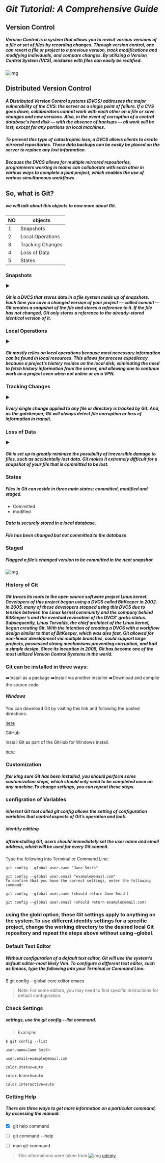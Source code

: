 
# *Git Tutorial: A Comprehensive Guide*
## Version Control
##### Version Control is a system that allows you to revisit various versions of a file or set of files by recording changes. Through version control, one can revert a file or project to a previous version, track modifications and modifying individuals, and compare changes. By utilizing a Version Control System (VCS), mistakes with files can easily be rectified.
![img](https://kevintshoemaker.github.io/StatsChats/GIT1.png)

## Distributed Version Control
##### A Distributed Version Control systems (DVCS) addresses the major vulnerability of the CVS: the server as a single point of failure. If a CVS goes down, collaborators cannot work with each other on a file or save changes and new versions. Also, in the event of corruption of a central database’s hard disk — with the absence of backups — all work will be lost, except for any portions on local machines.

##### To prevent this type of catastrophic loss, a DVCS allows clients to create mirrored repositories. These data backups can be easily be placed on the server to replace any lost information.

##### Because the DVCS allows for multiple mirrored repositories, programmers working in teams can collaborate with each other in various ways to complete a joint project, which enables the use of various simultaneous workflows.



## So, what is Git?
##### we will talk about this objects to now more about Git.
NO|objects
--|----
1|Snapshots
2|Local Operations
3|Tracking Changes
4|Loss of Data
5|States






### Snapshots
▶️
##### Git is a DVCS that stores data in a file system made up of snapshots. Each time you save a changed version of your project — called commit — Git creates a snapshot of the file and stores a reference to it. If the file has not changed, Git only stores a reference to the already-stored identical version of it.

### Local Operations
▶️
##### Git mostly relies on local operations because most necessary information can be found in local resources. This allows for process expediency because a project’s history resides on the local disk, eliminating the need to fetch history information from the server, and allowing one to continue work on a project even when not online or on a VPN.

### Tracking Changes
▶️
##### Every single change applied to any file or directory is tracked by Git. And, as the gatekeeper, Git will always detect file corruption or loss of information in transit.

### Loss of Data
▶️
##### Git is set up to greatly minimize the possibility of irreversible damage to files, such as accidentally lost data. Git makes it extremely difficult for a snapshot of your file that is committed to be lost.

### States

##### Files in Git can reside in three main states: committed, modified and staged.

- Committed
 - modified  
##### Data is securely stored in a local database.

##### File has been changed but not committed to the database.

### Staged

##### Flagged a file’s changed version to be committed in the next snapshot
![img](https://blog.udemy.com/wp-content/uploads/2015/08/image066.png)


### History of Git
##### Git traces its roots to the open source software project Linux kernel. Developers of this project began using a DVCS called BitKeeper in 2002. In 2005, many of these developers stopped using this DVCS due to tension between the Linux kernel community and the company behind BitKeeper’s and the eventual revocation of the DVCS’ gratis status. Subsequently, Linus Torvalds, the chief architect of the Linux kernel, began creating Git. With the intention of creating a DVCS with a workflow design similar to that of BitKeeper, which was also fast, Git allowed for non-linear development via multiple branches, could support large projects, possessed strong mechanisms preventing corruption, and had a simple design. Since its inception in 2005, Git has become one of the most utilized Version Control Systems in the world.


### Git can be installed in three ways:

➡️Install as a package
➡️Install via another installer
➡️Download and compile the source code

##### Windows


You can download Git by visiting this link and following the posted directions:

[here](http://git-scm.com/download/win)

GitHub

Install Git as part of the GitHub for Windows install.

[here](windows.github.com)


### Customization
##### fter king sure Git has been installed, you should perform some customization steps, which should only need to be completed once on any machine.To change settings, you can repeat these steps.
### configration of Variables
#####  inherent Git tool called git config allows the setting of configuration variables that control aspects of Git’s operation and look.

##### identity editting
##### afterinstalling Git, users should immediately set the user name and email address, which will be used for every Git commit.
Type the following into Terminal or Command Line:
~~~~~~~~~~~~~~~~~~~~~~~~~~~~~~~~~~~~~~~~~~~
git config --global user.name "Jane Smith"

git config --global user.email "example@email.com"
To confirm that you have the correct settings, enter the following command:

git config --global user.name (should return Jane Smith)

git config --global user.email (should return example@email.com)
~~~~~~~~~~~~~~~~~~~~~~~~~~~~~~~~~~~~~~~~~~~~
### using the globl option, these Git settings apply to anything on the system.To use different identity settings for a specific project, change the working directory to the desired local Git repository and repeat the steps above without using –global.

### Default Text Editor
##### Without configuration of a default text editor, Git will use the system’s default editor–most likely Vim. To configure a different text editor, such as Emacs, type the following into your Terminal or Command Line:

$ git config --global core.editor emacs




>Note: For some editors, you may need to find specific instructions for default configuration.

### Check Settings
##### settings, use the git config --list command.

> Example:
````````````````````
$ git config --list

user.name=Jane Smith

user.email=example@email.com

color.status=auto

color.branch=auto

color.interactive=auto
````````````````````

### Getting Help
##### There are three ways to get more information on a particular command, by accessing the manual:

- [X] git help command
- [ ] git command --help
- [ ] man git-command


> This informations were taken from
![img](https://blog.udemy.com/wp-content/themes/udemyblog/img/udemy-logo.svg)
[udemy](https://blog.udemy.com/git-tutorial-a-comprehensive-guide/#18)




